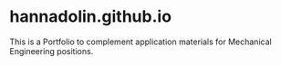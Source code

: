 # hannadolin.github.io
This is a Portfolio to complement application materials for Mechanical Engineering positions.

